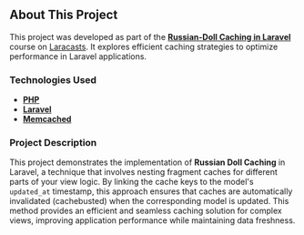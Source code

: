 ## About This Project

This project was developed as part of the [**Russian-Doll Caching in Laravel**](https://laracasts.com/series/russian-doll-caching-in-laravel) course on [Laracasts](https://laracasts.com/). It explores efficient caching strategies to optimize performance in Laravel applications.

### Technologies Used

- [**PHP**](https://www.php.net/)
- [**Laravel**](https://laravel.com/)
- [**Memcached**](https://memcached.org/)

### Project Description

This project demonstrates the implementation of **Russian Doll Caching** in Laravel, a technique that involves nesting fragment caches for different parts of your view logic. By linking the cache keys to the model's `updated_at` timestamp, this approach ensures that caches are automatically invalidated (cachebusted) when the corresponding model is updated. This method provides an efficient and seamless caching solution for complex views, improving application performance while maintaining data freshness.
